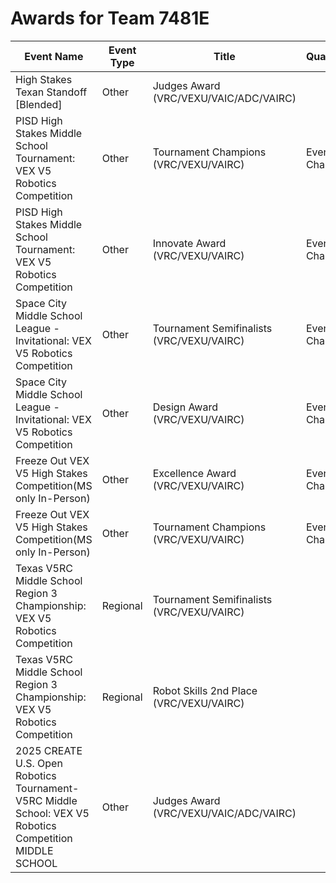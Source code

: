 # Awards for Team 7481E

| Event Name | Event Type | Title | Qualifications |
|------------|------------|-------|----------------|
| High Stakes Texan Standoff [Blended] | Other | Judges Award (VRC/VEXU/VAIC/ADC/VAIRC) |  |
| PISD High Stakes Middle School Tournament: VEX V5 Robotics Competition | Other | Tournament Champions (VRC/VEXU/VAIRC) | Event Region Championship |
| PISD High Stakes Middle School Tournament: VEX V5 Robotics Competition | Other | Innovate Award (VRC/VEXU/VAIRC) | Event Region Championship |
| Space City Middle School League - Invitational: VEX V5 Robotics Competition | Other | Tournament Semifinalists (VRC/VEXU/VAIRC) | Event Region Championship |
| Space City Middle School League - Invitational: VEX V5 Robotics Competition | Other | Design Award (VRC/VEXU/VAIRC) | Event Region Championship |
| Freeze Out VEX V5 High Stakes Competition(MS only In-Person) | Other | Excellence Award (VRC/VEXU/VAIRC) | Event Region Championship |
| Freeze Out VEX V5 High Stakes Competition(MS only In-Person) | Other | Tournament Champions (VRC/VEXU/VAIRC) | Event Region Championship |
| Texas V5RC Middle School Region 3 Championship: VEX V5 Robotics Competition | Regional | Tournament Semifinalists (VRC/VEXU/VAIRC) |  |
| Texas V5RC Middle School Region 3 Championship: VEX V5 Robotics Competition | Regional | Robot Skills 2nd Place (VRC/VEXU/VAIRC) |  |
| 2025 CREATE U.S. Open Robotics Tournament- V5RC Middle School: VEX V5 Robotics Competition MIDDLE SCHOOL | Other | Judges Award (VRC/VEXU/VAIC/ADC/VAIRC) |  |
